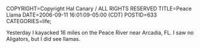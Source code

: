 COPYRIGHT=Copyright Hal Canary / ALL RIGHTS RESERVED
TITLE=Peace Llama
DATE=2006-09-11 16:01:09-05:00 (CDT)
POSTID=633
CATEGORIES=life;

Yesterday I kayacked 16 miles on the Peace River near Arcadia, FL. I saw no Aligators, but I did see llamas.
